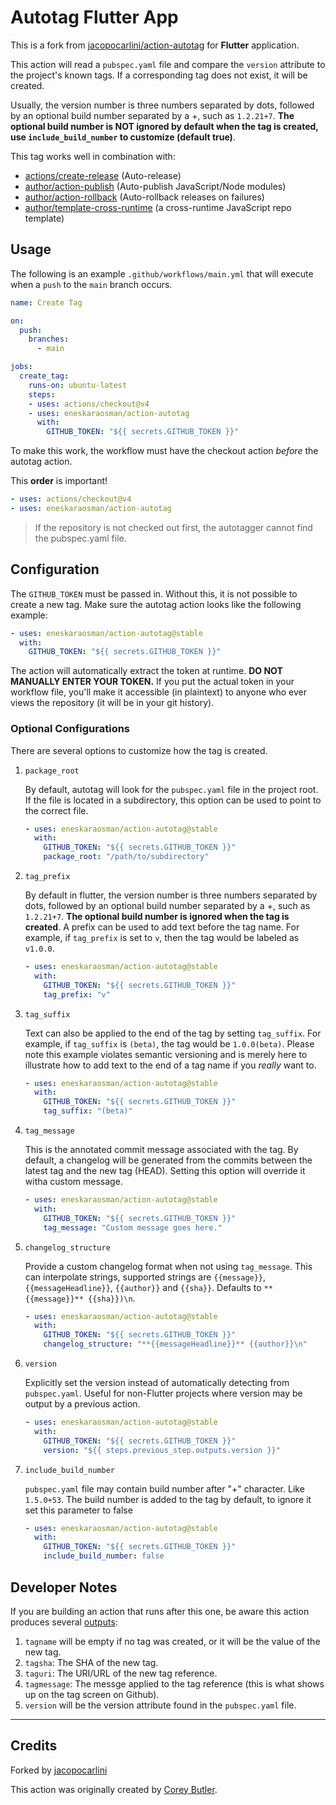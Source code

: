 # Autotag Flutter App

This is a fork from [jacopocarlini/action-autotag](https://github.com/jacopocarlini/action-autotag) for **Flutter** application.

This action will read a `pubspec.yaml` file and compare the `version` attribute to the project's known tags. If a corresponding tag does not exist, it will be created.

Usually, the version number is three numbers separated by dots, followed by an optional build number separated by a +, such as `1.2.21+7`. **The optional build number is NOT ignored by default when the tag is created, use `include_build_number` to customize (default true)**.

This tag works well in combination with:

- [actions/create-release](https://github.com/actions/create-release) (Auto-release)
- [author/action-publish](https://github.com/author/action-publish) (Auto-publish JavaScript/Node modules)
- [author/action-rollback](https://github.com/author/action-rollback) (Auto-rollback releases on failures)
- [author/template-cross-runtime](https://github.com/author/template-cross-runtime) (a cross-runtime JavaScript repo template)

## Usage

The following is an example `.github/workflows/main.yml` that will execute when a `push` to the `main` branch occurs.

```yaml
name: Create Tag

on:
  push:
    branches:
      - main

jobs:
  create_tag:
    runs-on: ubuntu-latest
    steps:
    - uses: actions/checkout@v4
    - uses: eneskaraosman/action-autotag
      with:
        GITHUB_TOKEN: "${{ secrets.GITHUB_TOKEN }}"
```

To make this work, the workflow must have the checkout action _before_ the autotag action.

This **order** is important!

```yaml
- uses: actions/checkout@v4
- uses: eneskaraosman/action-autotag
```

> If the repository is not checked out first, the autotagger cannot find the pubspec.yaml file.

## Configuration

The `GITHUB_TOKEN` must be passed in. Without this, it is not possible to create a new tag. Make sure the autotag action looks like the following example:

```yaml
- uses: eneskaraosman/action-autotag@stable
  with:
    GITHUB_TOKEN: "${{ secrets.GITHUB_TOKEN }}"
```

The action will automatically extract the token at runtime. **DO NOT MANUALLY ENTER YOUR TOKEN.** If you put the actual token in your workflow file, you'll make it accessible (in plaintext) to anyone who ever views the repository (it will be in your git history).

### Optional Configurations

There are several options to customize how the tag is created.

1. `package_root`

    By default, autotag will look for the `pubspec.yaml` file in the project root. If the file is located in a subdirectory, this option can be used to point to the correct file.

    ```yaml
    - uses: eneskaraosman/action-autotag@stable
      with:
        GITHUB_TOKEN: "${{ secrets.GITHUB_TOKEN }}"
        package_root: "/path/to/subdirectory"
    ```

2. `tag_prefix`

    By default in flutter, the version number is three numbers separated by dots, followed by an optional build number separated by a +, such as `1.2.21+7`. **The optional build number is ignored when the tag is created**. A prefix can be used to add text before the tag name. For example, if `tag_prefix` is set to `v`, then the tag would be labeled as `v1.0.0`.

    ```yaml
    - uses: eneskaraosman/action-autotag@stable
      with:
        GITHUB_TOKEN: "${{ secrets.GITHUB_TOKEN }}"
        tag_prefix: "v"
    ```

3. `tag_suffix`

    Text can also be applied to the end of the tag by setting `tag_suffix`. For example, if `tag_suffix` is `(beta)`, the tag would be `1.0.0(beta)`. Please note this example violates semantic versioning and is merely here to illustrate how to add text to the end of a tag name if you _really_ want to.

    ```yaml
    - uses: eneskaraosman/action-autotag@stable
      with:
        GITHUB_TOKEN: "${{ secrets.GITHUB_TOKEN }}"
        tag_suffix: "(beta)"
    ```

4. `tag_message`

    This is the annotated commit message associated with the tag. By default, a
    changelog will be generated from the commits between the latest tag and the new tag (HEAD). Setting this option will override it witha custom message.

    ```yaml
    - uses: eneskaraosman/action-autotag@stable
      with:
        GITHUB_TOKEN: "${{ secrets.GITHUB_TOKEN }}"
        tag_message: "Custom message goes here."
    ```

5. `changelog_structure`

    Provide a custom changelog format when not using `tag_message`.
    This can interpolate strings, supported strings are `{{message}}`, `{{messageHeadline}}`, `{{author}}` and `{{sha}}`.
    Defaults to `**{{message}}** {{sha}})\n`.

    ```yaml
    - uses: eneskaraosman/action-autotag@stable
      with:
        GITHUB_TOKEN: "${{ secrets.GITHUB_TOKEN }}"
        changelog_structure: "**{{messageHeadline}}** {{author}}\n"
    ```

6. `version`

    Explicitly set the version instead of automatically detecting from `pubspec.yaml`.
    Useful for non-Flutter projects where version may be output by a previous action.

    ```yaml
    - uses: eneskaraosman/action-autotag@stable
      with:
        GITHUB_TOKEN: "${{ secrets.GITHUB_TOKEN }}"
        version: "${{ steps.previous_step.outputs.version }}"
    ```

7. `include_build_number`

    `pubspec.yaml` file may contain build number after "+" character. Like `1.5.0+53`. The build number is added to the tag by default, to ignore it set this parameter to false

    ```yaml
    - uses: eneskaraosman/action-autotag@stable
      with:
        GITHUB_TOKEN: "${{ secrets.GITHUB_TOKEN }}"
        include_build_number: false
    ```

## Developer Notes

If you are building an action that runs after this one, be aware this action produces several [outputs](https://help.github.com/en/articles/metadata-syntax-for-github-actions#outputs):

1. `tagname` will be empty if no tag was created, or it will be the value of the new tag.
2. `tagsha`: The SHA of the new tag.
3. `taguri`: The URI/URL of the new tag reference.
4. `tagmessage`: The messge applied to the tag reference (this is what shows up on the tag screen on Github).
5. `version` will be the version attribute found in the `pubspec.yaml` file.

---

## Credits

Forked by [jacopocarlini](https://github.com/jacopocarlini)

This action was originally created by [Corey Butler](https://github.com/coreybutler).
